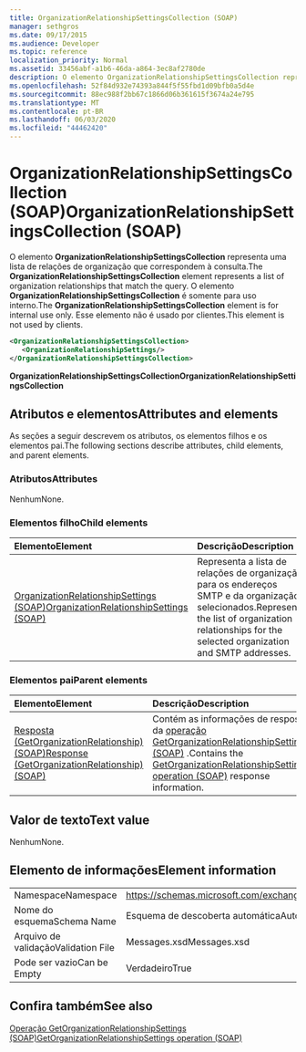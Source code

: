 ```yaml
---
title: OrganizationRelationshipSettingsCollection (SOAP)
manager: sethgros
ms.date: 09/17/2015
ms.audience: Developer
ms.topic: reference
localization_priority: Normal
ms.assetid: 33456abf-a1b6-46da-a864-3ec8af2780de
description: O elemento OrganizationRelationshipSettingsCollection representa uma lista de relações de organização que correspondem à consulta. O elemento OrganizationRelationshipSettingsCollection é somente para uso interno. Esse elemento não é usado por clientes.
ms.openlocfilehash: 52f84d932e74393a844f5f55fbd1d09bfb0a5d4e
ms.sourcegitcommit: 88ec988f2bb67c1866d06b361615f3674a24e795
ms.translationtype: MT
ms.contentlocale: pt-BR
ms.lasthandoff: 06/03/2020
ms.locfileid: "44462420"
---
```

# <a name="organizationrelationshipsettingscollection-soap"></a><span data-ttu-id="2267e-105">OrganizationRelationshipSettingsCollection (SOAP)</span><span class="sxs-lookup"><span data-stu-id="2267e-105">OrganizationRelationshipSettingsCollection (SOAP)</span></span>

<span data-ttu-id="2267e-106">O elemento **OrganizationRelationshipSettingsCollection** representa uma lista de relações de organização que correspondem à consulta.</span><span class="sxs-lookup"><span data-stu-id="2267e-106">The **OrganizationRelationshipSettingsCollection** element represents a list of organization relationships that match the query.</span></span> <span data-ttu-id="2267e-107">O elemento **OrganizationRelationshipSettingsCollection** é somente para uso interno.</span><span class="sxs-lookup"><span data-stu-id="2267e-107">The **OrganizationRelationshipSettingsCollection** element is for internal use only.</span></span> <span data-ttu-id="2267e-108">Esse elemento não é usado por clientes.</span><span class="sxs-lookup"><span data-stu-id="2267e-108">This element is not used by clients.</span></span> 
  
```XML
<OrganizationRelationshipSettingsCollection>
   <OrganizationRelationshipSettings/>
</OrganizationRelationshipSettingsCollection>
```

 <span data-ttu-id="2267e-109">**OrganizationRelationshipSettingsCollection**</span><span class="sxs-lookup"><span data-stu-id="2267e-109">**OrganizationRelationshipSettingsCollection**</span></span>
## <a name="attributes-and-elements"></a><span data-ttu-id="2267e-110">Atributos e elementos</span><span class="sxs-lookup"><span data-stu-id="2267e-110">Attributes and elements</span></span>

<span data-ttu-id="2267e-111">As seções a seguir descrevem os atributos, os elementos filhos e os elementos pai.</span><span class="sxs-lookup"><span data-stu-id="2267e-111">The following sections describe attributes, child elements, and parent elements.</span></span>
  
### <a name="attributes"></a><span data-ttu-id="2267e-112">Atributos</span><span class="sxs-lookup"><span data-stu-id="2267e-112">Attributes</span></span>

<span data-ttu-id="2267e-113">Nenhum</span><span class="sxs-lookup"><span data-stu-id="2267e-113">None.</span></span>
  
### <a name="child-elements"></a><span data-ttu-id="2267e-114">Elementos filho</span><span class="sxs-lookup"><span data-stu-id="2267e-114">Child elements</span></span>

|<span data-ttu-id="2267e-115">**Elemento**</span><span class="sxs-lookup"><span data-stu-id="2267e-115">**Element**</span></span>|<span data-ttu-id="2267e-116">**Descrição**</span><span class="sxs-lookup"><span data-stu-id="2267e-116">**Description**</span></span>|
|:-----|:-----|
|[<span data-ttu-id="2267e-117">OrganizationRelationshipSettings (SOAP)</span><span class="sxs-lookup"><span data-stu-id="2267e-117">OrganizationRelationshipSettings (SOAP)</span></span>](organizationrelationshipsettings-soap.md) <br/> |<span data-ttu-id="2267e-118">Representa a lista de relações de organização para os endereços SMTP e da organização selecionados.</span><span class="sxs-lookup"><span data-stu-id="2267e-118">Represents the list of organization relationships for the selected organization and SMTP addresses.</span></span>  <br/> |
   
### <a name="parent-elements"></a><span data-ttu-id="2267e-119">Elementos pai</span><span class="sxs-lookup"><span data-stu-id="2267e-119">Parent elements</span></span>

|<span data-ttu-id="2267e-120">**Elemento**</span><span class="sxs-lookup"><span data-stu-id="2267e-120">**Element**</span></span>|<span data-ttu-id="2267e-121">**Descrição**</span><span class="sxs-lookup"><span data-stu-id="2267e-121">**Description**</span></span>|
|:-----|:-----|
|[<span data-ttu-id="2267e-122">Resposta (GetOrganizationRelationship) (SOAP)</span><span class="sxs-lookup"><span data-stu-id="2267e-122">Response (GetOrganizationRelationship) (SOAP)</span></span>](response-getorganizationrelationshipsoap.md) <br/> |<span data-ttu-id="2267e-123">Contém as informações de resposta da [operação GetOrganizationRelationshipSettings (SOAP)](getorganizationrelationshipsettings-operation-soap.md) .</span><span class="sxs-lookup"><span data-stu-id="2267e-123">Contains the [GetOrganizationRelationshipSettings operation (SOAP)](getorganizationrelationshipsettings-operation-soap.md) response information.</span></span>  <br/> |
   
## <a name="text-value"></a><span data-ttu-id="2267e-124">Valor de texto</span><span class="sxs-lookup"><span data-stu-id="2267e-124">Text value</span></span>

<span data-ttu-id="2267e-125">Nenhum</span><span class="sxs-lookup"><span data-stu-id="2267e-125">None.</span></span>
  
## <a name="element-information"></a><span data-ttu-id="2267e-126">Elemento de informações</span><span class="sxs-lookup"><span data-stu-id="2267e-126">Element information</span></span>

|||
|:-----|:-----|
|<span data-ttu-id="2267e-127">Namespace</span><span class="sxs-lookup"><span data-stu-id="2267e-127">Namespace</span></span>  <br/> |https://schemas.microsoft.com/exchange/2010/Autodiscover  <br/> |
|<span data-ttu-id="2267e-128">Nome do esquema</span><span class="sxs-lookup"><span data-stu-id="2267e-128">Schema Name</span></span>  <br/> |<span data-ttu-id="2267e-129">Esquema de descoberta automática</span><span class="sxs-lookup"><span data-stu-id="2267e-129">Autodiscover schema</span></span>  <br/> |
|<span data-ttu-id="2267e-130">Arquivo de validação</span><span class="sxs-lookup"><span data-stu-id="2267e-130">Validation File</span></span>  <br/> |<span data-ttu-id="2267e-131">Messages.xsd</span><span class="sxs-lookup"><span data-stu-id="2267e-131">Messages.xsd</span></span>  <br/> |
|<span data-ttu-id="2267e-132">Pode ser vazio</span><span class="sxs-lookup"><span data-stu-id="2267e-132">Can be Empty</span></span>  <br/> |<span data-ttu-id="2267e-133">Verdadeiro</span><span class="sxs-lookup"><span data-stu-id="2267e-133">True</span></span>  <br/> |
   
## <a name="see-also"></a><span data-ttu-id="2267e-134">Confira também</span><span class="sxs-lookup"><span data-stu-id="2267e-134">See also</span></span>



[<span data-ttu-id="2267e-135">Operação GetOrganizationRelationshipSettings (SOAP)</span><span class="sxs-lookup"><span data-stu-id="2267e-135">GetOrganizationRelationshipSettings operation (SOAP)</span></span>](getorganizationrelationshipsettings-operation-soap.md)

